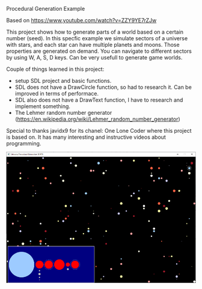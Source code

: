 Procedural Generation Example

Based on https://www.youtube.com/watch?v=ZZY9YE7rZJw

This project shows how to generate parts of a world based on a certain number (seed). In this specfic example we simulate sectors of a universe with stars, and each star can have multiple planets and moons. Those properties are generated on demand. 
You can navigate to different sectors by using W, A, S, D keys.
Can be very usefull to generate game worlds.

Couple of things learned in this project:
- setup SDL project and basic functions.
- SDL does not have a DrawCircle function, so had to research it. Can be improved in terms of performace.
- SDL also does not have a DrawText function, I have to research and implement something.
- The Lehmer random number generator (https://en.wikipedia.org/wiki/Lehmer_random_number_generator)

Special to thanks javidx9 for its chanel: One Lone Coder where this project is based on. It has many interesting and instructive videos about programming.

![alt text](UniverseProceduralGeneration.png "Universe Procedural Generation")
